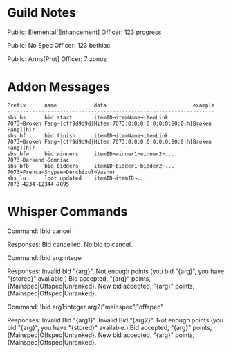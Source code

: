 Guild Notes
===========

Public: Elemental[Enhancement]
Officer: 123 progress

Public: No Spec
Officer: 123 bethlac

Public: Arms[Prot]
Officer: 7 zonoz



Addon Messages
=============

	Prefix	 	name 			data							example
	-------------------------------------------------------------------
	sbs_bs		bid start		itemID¬itemName¬itemLink		7073¬Broken Fang¬|cff9d9d9d|Hitem:7073:0:0:0:0:0:0:0:80:0|h[Broken Fang]|h|r
	sbs_bf		bid finish		itemID¬itemName¬itemLink		7073¬Broken Fang¬|cff9d9d9d|Hitem:7073:0:0:0:0:0:0:0:80:0|h[Broken Fang]|h|r
	sbs_bfw		bid winners		itemID¬winner1¬winner2¬...		7073¬Darkend¬Somniac
	sbs_bfb		bid bidders		itemID¬bidder1¬bidder2¬...		7073¬Frenca¬Snypee¬Derchizul¬Vashor
	sbs_lu		loot updated	itemID¬itemID¬...				7073¬4234¬12344¬7895



Whisper Commands
================

Command: 
	!bid cancel

Responses: 
	Bid cancelled.
	No bid to cancel.



Command:
	!bid arg:integer

Responses:
	Invalid bid "{arg}".
	Not enough points (you bid "{arg}", you have "{stored}" available.)
	Bid accepted, "{arg}" points, {Mainspec|Offspec|Unranked}.
	New bid accepted, "{arg}" points, {Mainspec|Offspec|Unranked}.



Command:
	!bid arg1:integer arg2:"mainspec","offspec"

Responses:
	Invalid Bid "{arg1}".
	Invalid Bid "{arg2}".
	Not enough points (you bid "{arg}", you have "{stored}" available.)
	Bid accepted, "{arg}" points, {Mainspec|Offspec|Unranked}.
	New bid accepted, "{arg}" points, {Mainspec|Offspec|Unranked}.
